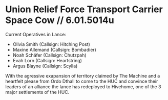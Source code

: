 # Union Relief Force Transport Carrier **Space Cow** // 6.01.5014u

Current Operatives in Lance:
- Olivia Smith (Callsign: Hitching Post)
- Maxine Allemand (Callsign: Bombadier)
- Noah Schäfer (Callsign: Chutzpah)
- Evah Lorn (Callsign: Heartstring)
- Argus Blayne (Callsign: Scylla)

With the agressive exapansion of territory claimed by The Machine and a heartfelt please from Ordo Dthall to come to the HUC and convince their leaders of an alliance the lance has redeployed to Hivehome, one of the 3 major settlements of the HUC.